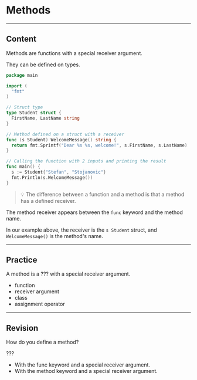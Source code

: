 ﻿---
author: Stefan-Stojanovic

aspects:
  - workout

type: normal

category: how to

---

# Methods

---
## Content

Methods are functions with a special receiver argument.

They can be defined on types.

```go
package main

import (
  "fmt"
)

// Struct type
type Student struct {
  FirstName, LastName string
}

// Method defined on a struct with a receiver
func (s Student) WelcomeMessage() string {
  return fmt.Sprintf("Dear %s %s, welcome!", s.FirstName, s.LastName)
}

// Calling the function with 2 inputs and printing the result
func main() {
  s := Student{"Stefan", "Stojanovic"}
  fmt.Println(s.WelcomeMessage())
}
```

> 💡 The difference between a function and a method is that a method has a defined receiver.

The method receiver appears between the `func` keyword and the method name.

In our example above, the receiver is the `s Student` struct, and `WelcomeMessage()` is the method's name.

---
## Practice

A method is a ??? with a special receiver argument.

- function
- receiver argument
- class
- assignment operator

---
## Revision

How do you define a method?

???

- With the func keyword and a special receiver argument.
- With the method keyword and a special receiver argument.